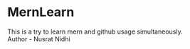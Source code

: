 # MernLearn
This is a try to learn mern and github usage simultaneously.
<br>
Author - Nusrat Nidhi 
